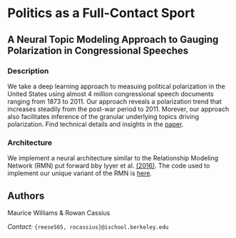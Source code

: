# Politics as a Full-Contact Sport
## A Neural Topic Modeling Approach to Gauging Polarization in Congressional Speeches

### Description

We take a deep learning approach to measuing political polarization in the United States using almost 4 million congressional speech documents ranging from 1873 to 2011. Our approach reveals a polarization trend that increases steadily from the post-war period to 2011. Morever, our approach also facilitates inference of the granular underlying topics driving polarization. Find technical details and insights in the [paper](https://github.com/Reese565/speech_polarization/blob/master/SpeechPolarization_Cassius%26Williams.pdf).


### Architecture

We implement a neural architecture similar to the Relationship Modeling Network (RMN) put forward bby Iyyer et al. [(2016)](https://www.aclweb.org/anthology/N16-1180/). The code used to implement our unique variant of the RMN is [here](https://github.com/Reese565/speech_polarization/blob/master/scripts/modeling/rmn.py).


## Authors
Maurice Williams & Rowan Cassius

*Contact:* `{reese565, rocassius}@ischool.berkeley.edu`
